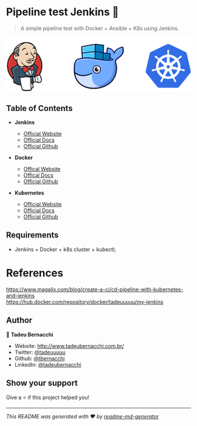 <h1 align="">Pipeline test Jenkins 👋</h1>
<p>
</p>

> A simple pipeline test with Docker + Ansible + K8s using Jenkins.

![jenkins](/.github/assets/img/jenkins-pipe.png)

## Table of Contents

* **Jenkins**
  * [Official Website](https://www.jenkins.io/)
  * [Official Docs](https://www.jenkins.io/doc/book/installing/)
  * [Official Github](https://github.com/jenkinsci/jenkins)

* **Docker**
  * [Offical Website](https://www.docker.com/)
  * [Offical Docs](https://docs.docker.com/)
  * [Official Github](https://github.com/docker/)

* **Kubernetes**
  * [Official Website](https://kubernetes.io)
  * [Official Docs](https://kubernetes.io/docs/home/)
  * [Official Github](https://github.com/kubernetes)

## Requirements
* Jenkins + Docker + k8s cluster + kubectl;


# References
https://www.magalix.com/blog/create-a-ci/cd-pipeline-with-kubernetes-and-jenkins  
https://hub.docker.com/repository/docker/tadeuuuuu/my-jenkins  


## Author

👤 **Tadeu Bernacchi**

* Website: http://www.tadeubernacchi.com.br/
* Twitter: [@tadeuuuuu](https://twitter.com/tadeuuuuu)
* Github: [@tbernacchi](https://github.com/tbernacchi)
* LinkedIn: [@tadeubernacchi](https://linkedin.com/in/tadeubernacchi)

## Show your support

Give a ⭐️ if this project helped you!

***
_This README was generated with ❤️ by [readme-md-generator](https://github.com/kefranabg/readme-md-generator)_
